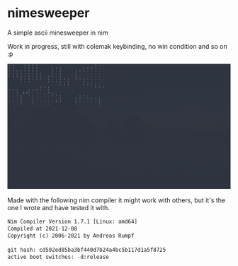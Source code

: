 # nimesweeper
A simple ascii minesweeper in nim

Work in progress, still with colemak keybinding, no win condition and so on :p

![An image of the minesweeper game being played](2022-08-24-@19-23-16-scrot.png)

Made with the following nim compiler it might work with others, but it's the one I wrote and have tested it with.
  ```
  Nim Compiler Version 1.7.1 [Linux: amd64]
  Compiled at 2021-12-08
  Copyright (c) 2006-2021 by Andreas Rumpf

  git hash: cd592ed85ba3bf440d7b24a4bc5b117d1a5f8725
  active boot switches: -d:release
  ```
